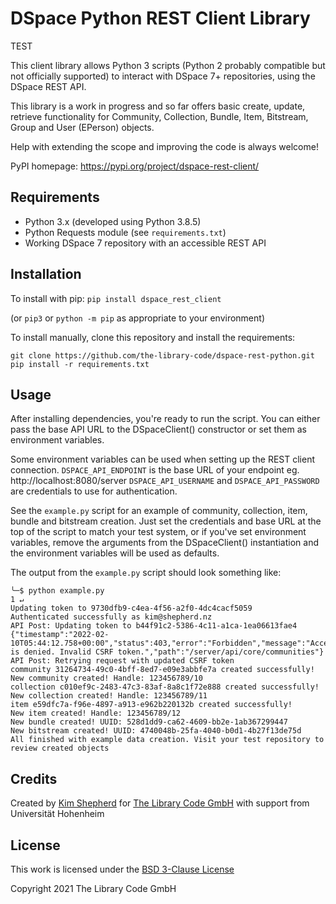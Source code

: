 # DSpace Python REST Client Library

TEST

This client library allows Python 3 scripts (Python 2 probably compatible but not officially supported) to interact with
DSpace 7+ repositories, using the DSpace REST API.

This library is a work in progress and so far offers basic create, update, retrieve functionality for
Community, Collection, Bundle, Item, Bitstream, Group and User (EPerson) objects.

Help with extending the scope and improving the code is always welcome!

PyPI homepage: https://pypi.org/project/dspace-rest-client/

## Requirements
* Python 3.x (developed using Python 3.8.5)
* Python Requests module (see `requirements.txt`)
* Working DSpace 7 repository with an accessible REST API

## Installation
To install with pip: 
`pip install dspace_rest_client`

(or `pip3` or `python -m pip` as appropriate to your environment)

To install manually, clone this repository and install the requirements:
```commandline
git clone https://github.com/the-library-code/dspace-rest-python.git
pip install -r requirements.txt
```


## Usage
After installing dependencies, you're ready to run the script.
You can either pass the base API URL to the DSpaceClient() constructor or set them as environment variables.

Some environment variables can be used when setting up the REST client connection.
`DSPACE_API_ENDPOINT` is the base URL of your endpoint eg. http://localhost:8080/server
`DSPACE_API_USERNAME` and `DSPACE_API_PASSWORD` are credentials to use for authentication.

See the `example.py` script for an example of community, collection, item, bundle and bitstream creation.
Just set the credentials and base URL at the top of the script to match your test system, or if you've set environment
variables, remove the arguments from the DSpaceClient() instantiation and the environment variables will be used as
defaults.

The output from the `example.py` script should look something like:

```commandline
╰─$ python example.py                                                                                                                                                                                                              1 ↵
Updating token to 9730dfb9-c4ea-4f56-a2f0-4dc4cacf5059
Authenticated successfully as kim@shepherd.nz
API Post: Updating token to b44f91c2-5386-4c11-a1ca-1ea06613fae4
{"timestamp":"2022-02-10T05:44:12.758+00:00","status":403,"error":"Forbidden","message":"Access is denied. Invalid CSRF token.","path":"/server/api/core/communities"}
API Post: Retrying request with updated CSRF token
community 31264734-49c0-4bff-8ed7-e09e3abbfe7a created successfully!
New community created! Handle: 123456789/10
collection c010ef9c-2483-47c3-83af-8a8c1f72e888 created successfully!
New collection created! Handle: 123456789/11
item e59dfc7a-f96e-4897-a913-e962b220132b created successfully!
New item created! Handle: 123456789/12
New bundle created! UUID: 528d1dd9-ca62-4609-bb2e-1ab367299447
New bitstream created! UUID: 4740048b-25fa-4040-b0d1-4b27f13de75d
All finished with example data creation. Visit your test repository to review created objects
```

## Credits

Created by [Kim Shepherd](https://www.github.com/kshepherd) for [The Library Code GmbH](https://www.lib-co.de) with support from Universität Hohenheim

## License

This work is licensed under the [BSD 3-Clause License](https://github.com/the-library-code/dspace-rest-python/blob/088169cdcb1a92ff33589b1af8c08a17f9885bbf/LICENSE)

Copyright 2021 The Library Code GmbH

